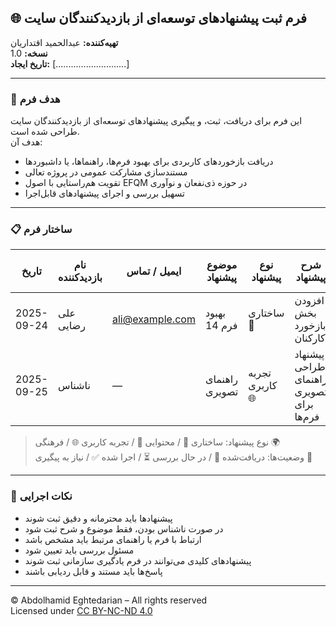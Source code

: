## 🌐 فرم ثبت پیشنهادهای توسعه‌ای از بازدیدکنندگان سایت  
**تهیه‌کننده:** عبدالحمید اقتداریان  
**نسخه:** 1.0  
**تاریخ ایجاد:** [............................]  

---

### 🎯 هدف فرم

این فرم برای دریافت، ثبت، و پیگیری پیشنهادهای توسعه‌ای از بازدیدکنندگان سایت طراحی شده است.  
هدف آن:

- دریافت بازخوردهای کاربردی برای بهبود فرم‌ها، راهنماها، یا داشبوردها  
- مستندسازی مشارکت عمومی در پروژه تعالی  
- تقویت هم‌راستایی با اصول EFQM در حوزه ذی‌نفعان و نوآوری  
- تسهیل بررسی و اجرای پیشنهادهای قابل‌اجرا

---

### 📋 ساختار فرم

| تاریخ | نام بازدیدکننده | ایمیل / تماس | موضوع پیشنهاد | نوع پیشنهاد | شرح پیشنهاد | فرم / راهنمای مرتبط | مسئول بررسی | وضعیت | اقدام انجام‌شده |
|--------|------------------|------------------|------------------|----------------|--------------------------|----------------------|------------------|----------|----------------------|
| 2025-09-24 | علی رضایی | ali@example.com | بهبود فرم 14 | ساختاری 🔧 | افزودن بخش بازخورد کارکنان | فرم 14 | مدیر تعالی | بررسی شد ✅ | اصلاح فرم انجام شد |
| 2025-09-25 | ناشناس | — | راهنمای تصویری | تجربه کاربری 🌐 | پیشنهاد طراحی راهنمای تصویری برای فرم‌ها | Forms-Usage-Manual | مسئول ارتباطات | در حال بررسی ⏳ | — |

> نوع پیشنهاد: ساختاری 🔧 / محتوایی 📘 / تجربه کاربری 🌐 / فرهنگی 🌍  
> وضعیت‌ها: دریافت‌شده 📨 / در حال بررسی ⏳ / اجرا شده ✅ / نیاز به پیگیری 🔄

---

### 📌 نکات اجرایی

- پیشنهادها باید محترمانه و دقیق ثبت شوند  
- در صورت ناشناس بودن، فقط موضوع و شرح ثبت شود  
- ارتباط با فرم یا راهنمای مرتبط باید مشخص باشد  
- مسئول بررسی باید تعیین شود  
- پیشنهادهای کلیدی می‌توانند در فرم یادگیری سازمانی ثبت شوند  
- پاسخ‌ها باید مستند و قابل ردیابی باشند

---

© Abdolhamid Eghtedarian – All rights reserved  
Licensed under [CC BY-NC-ND 4.0](https://creativecommons.org/licenses/by-nc-nd/4.0/)

